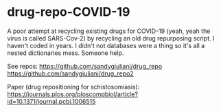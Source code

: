 # drug-repo-COVID-19
A poor attempt at recycling existing drugs for COVID-19 (yeah, yeah the virus is called SARS-Cov-2) by recycling an old drug repurposing script. I haven't coded in years. I didn't not databases were a thing so it's all a nested dictionaries mess. Someone help.


See repos:
https://github.com/sandygiuliani/drug_repo
https://github.com/sandygiuliani/drug_repo2

Paper (drug repositioning for schistosomiasis):
https://journals.plos.org/ploscompbiol/article?id=10.1371/journal.pcbi.1006515

